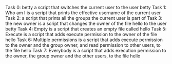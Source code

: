 Task 0: betty a script that switches the current user to the user betty
Task 1: Who am I is a script that prints the effective username of the current user
Task 2: a script that prints all the groups the current user is part of
Task 3: the new owner is a script that changes the owner of the file hello to the user betty
Task 4: Empty is a script that creates an empty file called hello
Task 5: Execute is a script that adds execute permission to the owner of the file hello
Task 6: Multiple permissions is a script that adds execute permission to the owner and the group owner, and read permission to other users, to the file hello
Task 7: Everybody is a script that adds execution permission to the owner, the group owner and the other users, to the file hello

